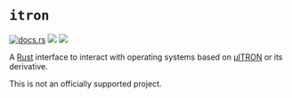 # `itron`

<a href="https://docs.rs/itron/"><img src="https://docs.rs/itron/badge.svg" alt="docs.rs"></a> <a href="https://crates.io/crates/itron"><img src="https://img.shields.io/crates/v/itron"></a> <img src="https://img.shields.io/badge/license-MIT%2FApache--2.0-blue">

A [Rust] interface to interact with operating systems based on [μITRON] or its derivative.

[Rust]: https://www.rust-lang.org/
[μITRON]: http://ertl.jp/ITRON/SPEC/mitron4-e.html

This is not an officially supported project.
